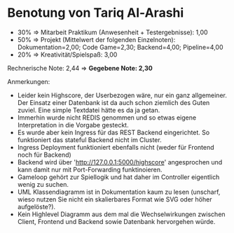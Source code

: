 
# Benotung von Tariq Al-Arashi

- 30% => Mitarbeit Praktikum (Anwesenheit + Testergebnisse): 1,00
- 50% => Projekt (Mittelwert der folgenden Einzelnoten): Dokumentation=2,00; Code Game=2,30; Backend=4,00; Pipeline=4,00
- 20% => Kreativität/Spielspaß: 3,00

Rechnerische Note: 2,44 => __Gegebene Note: 2,30__

Anmerkungen:

- Leider kein Highscore, der Userbezogen wäre, nur ein ganz allgemeiner. Der Einsatz einer Datenbank ist da auch schon ziemlich des Guten zuviel. Eine simple Textdatei hätte es da ja getan.
- Immerhin wurde nicht REDIS genommen und so etwas eigene Interpretation in die Vorgabe gesteckt.
- Es wurde aber kein Ingress für das REST Backend eingerichtet. So funktioniert das stateful Backend nicht im Cluster.
- Ingress Deployment funktioniert ebenfalls nicht (weder für Frontend noch für Backend)
- Backend wird über 'http://127.0.0.1:5000/highscore' angesprochen und kann damit nur mit Port-Forwarding funktinoieren.
- Gameloop gehört zur Spiellogik und hat daher im Controller eigentlich wenig zu suchen.
- UML Klassendiagramm ist in Dokumentation kaum zu lesen (unscharf, wieso nutzen Sie nicht ein skalierbares Format wie SVG oder höher aufgelöste?).
- Kein Highlevel Diagramm aus dem mal die Wechselwirkungen zwischen Client, Frontend und Backend sowie Datenbank hervorgehen würde.
